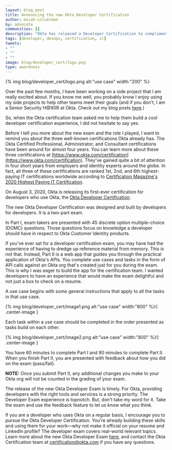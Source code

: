 ```yaml
---
layout: blog_post
title: Announcing the new Okta Developer Certification
author: micah-silverman
by: advocate
communities: []
description: "Okta has released a Developer Certification to compliment its award-winning IT certifications."
tags: [developer, devops, certification, it]
tweets:
- ""
- ""
- ""
image: blog/developer_cert/logo.png
type: awareness
---
```


{% img blog/developer_cert/logo.png alt:"use case" width:"200" %}

Over the past few months, I have been working on a side project that I am really excited about. If you know me well, you probably know I enjoy using my side projects to help other teams meet their goals (and if you don't, I am a Senior Security H@X0R at Okta. Check out my blog posts [here](https://developer.okta.com/blog/authors/micah-silverman).)
 
So, when the Okta certification team asked me to help them build a cool developer certification experience, I did not hesitate to say yes.
 
Before I tell you more about the new exam and the role I played, I want to remind you about the three well-known certifications Okta already has. The Okta Certified Professional, Administrator, and Consultant certifications have been around for almost four years. You can learn more about these three certifications at [https://www.okta.com/certification](https://www.okta.com/certification). They've gained quite a bit of attention in four short years from employers and identity experts around the globe. In fact, all three of these certifications are ranked 1st, 2nd, and 6th highest-paying IT certifications worldwide according to [Certification Magazine's 2020 Highest Paying IT Certification](http://certmag.com/salary-survey-2020-new-salary-survey-75/).
 
On August 3, 2020, Okta is releasing its first-ever certification for developers who use Okta, the [Okta Developer Certification](https://www.okta.com/okta-developer-exam-study-guide).
 
The new Okta Developer Certification was designed and built by developers for developers. It is a two-part exam.

In Part I, exam takers are presented with 45 discrete option multiple-choice (DOMC) questions. Those questions focus on knowledge a developer should have in respect to Okta Customer Identity products. 

If you've ever sat for a developer certification exam, you may have had the experience of having to dredge up reference material from memory. This is not that. Instead, Part II is a web app that guides you through the practical application of Okta's APIs. You complete use cases and tasks in the form of API calls against an Okta org that's created just for you during the exam. This is why I was eager to build the app for the certification team. I wanted developers to have an experience that would make the exam delightful and not just a box to check on a resume.

A use case begins with some general instructions that apply to all the tasks in that use case. 

{% img blog/developer_cert/image1.png alt:"use case" width:"800" %}{: .center-image }

Each task within a use case should be completed in the order presented as tasks build on each other.

{% img blog/developer_cert/image2.png alt:"use case" width:"800" %}{: .center-image }

You have 60 minutes to complete Part I and 90 minutes to complete Part II. When you finish Part II, you are presented with feedback about how you did on the exam (pass/fail). 

**NOTE:** Once you submit Part II, any additional changes you make to your Okta org will not be counted in the grading of your exam.

The release of the new Okta Developer Exam is timely. For Okta, providing developers with the right tools and services is a strong priority. The Developer Exam experience is topnotch. But, don't take my word for it. Take the exam and use the feedback feature to let us know what you think. 

If you are a developer who uses Okta on a regular basis, I encourage you to pursue the Okta Developer Certification. You're already building these skills and using them for your work—why not make it official on your resume and LinkedIn profile? The developer exam covers real-world relevant topics. Learn more about the new Okta Developer Exam [here](https://www.okta.com/okta-developer-exam-study-guide), and contact the Okta Certification team at certification@okta.com if you have any questions.
